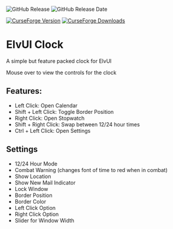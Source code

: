 ![GitHub Release](https://img.shields.io/github/v/release/thomasdye/ElvUI_Clock?style=for-the-badge&logo=github)
![GitHub Release Date](https://img.shields.io/github/release-date/thomasdye/ElvUI_Clock?display_date=published_at&style=for-the-badge&logo=github)

[![CurseForge Version](https://img.shields.io/curseforge/v/1023158?style=for-the-badge&logo=curseforge)](https://www.curseforge.com/wow/addons/elvui-clock)
[![CurseForge Downloads](https://img.shields.io/curseforge/dt/1023158?style=for-the-badge&logo=curseforge)](https://www.curseforge.com/wow/addons/elvui-clock)





# ElvUI Clock
A simple but feature packed clock for ElvUI

Mouse over to view the controls for the clock

## Features:

- Left Click: Open Calendar
- Shift + Left Click: Toggle Border Position
- Right Click: Open Stopwatch
- Shift + Right Click: Swap between 12/24 hour times
- Ctrl + Left Click: Open Settings
  
## Settings
- 12/24 Hour Mode
- Combat Warning (changes font of time to red when in combat)
- Show Location
- Show New Mail Indicator
- Lock Window
- Border Position
- Border Color
- Left Click Option
- Right Click Option
- Slider for Window Width
